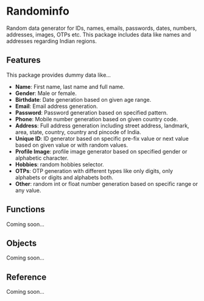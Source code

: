 # Randominfo #
Random data generator for IDs, names, emails, passwords, dates, numbers, addresses, images, OTPs etc. This package includes data like names and addresses regarding Indian regions.

## Features ##
This package provides dummy data like...

* **Name**: First name, last name and full name.
* **Gender**: Male or female.
* **Birthdate**: Date generation based on given age range.
* **Email**: Email address generation.
* **Password**: Password generation based on specified pattern.
* **Phone**: Mobile number generation based on given country code.
* **Address**: Full address generation including street address, landmark, area, state, country, country and pincode of India.
* **Unique ID**: ID generator based on specific pre-fix value or next value based on given value or with random values.
* **Profile Image**: profile image generator based on specified gender or alphabetic character.
* **Hobbies**: random hobbies selector.
* **OTPs**: OTP generation with different types like only digits, only alphabets or digits and alphabets both.
* **Other**: random int or float number generation based on specific range or any value.

## Functions ##
Coming soon...

## Objects ##
Coming soon...

## Reference ##
Coming soon...
